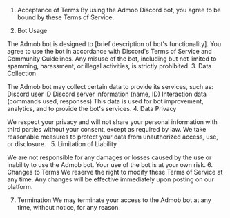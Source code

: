 
1. Acceptance of Terms
By using the Admob Discord bot, you agree to be bound by these Terms of Service.

2. Bot Usage

The Admob bot is designed to [brief description of bot's functionality].
You agree to use the bot in accordance with Discord's Terms of Service and Community Guidelines.
Any misuse of the bot, including but not limited to spamming, harassment, or illegal activities, is strictly prohibited.
3. Data Collection

The Admob bot may collect certain data to provide its services, such as:
Discord user ID
Discord server information (name, ID)
Interaction data (commands used, responses)
This data is used for bot improvement, analytics, and to provide the bot's services.
4. Data Privacy

We respect your privacy and will not share your personal information with third parties without your consent, except as required by law.
We take reasonable measures to protect your data from unauthorized access, use, or disclosure.   
5. Limitation of Liability

We are not responsible for any damages or losses caused by the use or inability to use the Admob bot.
Your use of the bot is at your own risk.
6. Changes to Terms
We reserve the right to modify these Terms of Service at any time. Any changes will be effective immediately upon posting on our platform.

7. Termination
We may terminate your access to the Admob bot at any time, without notice, for any reason.
